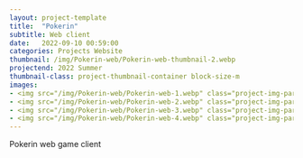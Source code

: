 ```yaml
---
layout: project-template
title:  "Pokerin"
subtitle: Web client
date:   2022-09-10 00:59:00
categories: Projects Website
thumbnail: /img/Pokerin-web/Pokerin-web-thumbnail-2.webp
projectend: 2022 Summer
thumbnail-class: project-thumbnail-container block-size-m
images:
- <img src="/img/Pokerin-web/Pokerin-web-1.webp" class="project-img-parameters img-size-full" alt="Pokerin-web-1">
- <img src="/img/Pokerin-web/Pokerin-web-2.webp" class="project-img-parameters img-size-full" alt="Pokerin-web-2">
- <img src="/img/Pokerin-web/Pokerin-web-3.webp" class="project-img-parameters img-size-full" alt="Pokerin-web-3">
- <img src="/img/Pokerin-web/Pokerin-web-4.webp" class="project-img-parameters img-size-full" alt="Pokerin-web-4">
---
```

Pokerin web game client 